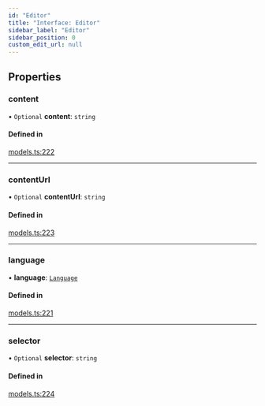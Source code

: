 ```yaml
---
id: "Editor"
title: "Interface: Editor"
sidebar_label: "Editor"
sidebar_position: 0
custom_edit_url: null
---
```


## Properties

### content

• `Optional` **content**: `string`

#### Defined in

[models.ts:222](https://github.com/live-codes/livecodes/blob/0b19ad3/src/lib/models.ts#L222)

___

### contentUrl

• `Optional` **contentUrl**: `string`

#### Defined in

[models.ts:223](https://github.com/live-codes/livecodes/blob/0b19ad3/src/lib/models.ts#L223)

___

### language

• **language**: [`Language`](../modules.md#language)

#### Defined in

[models.ts:221](https://github.com/live-codes/livecodes/blob/0b19ad3/src/lib/models.ts#L221)

___

### selector

• `Optional` **selector**: `string`

#### Defined in

[models.ts:224](https://github.com/live-codes/livecodes/blob/0b19ad3/src/lib/models.ts#L224)
